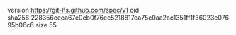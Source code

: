 version https://git-lfs.github.com/spec/v1
oid sha256:228356ceea67e0eb0f76ec5218817ea75c0aa2ac1351ff1f36023e07695b06c6
size 55
